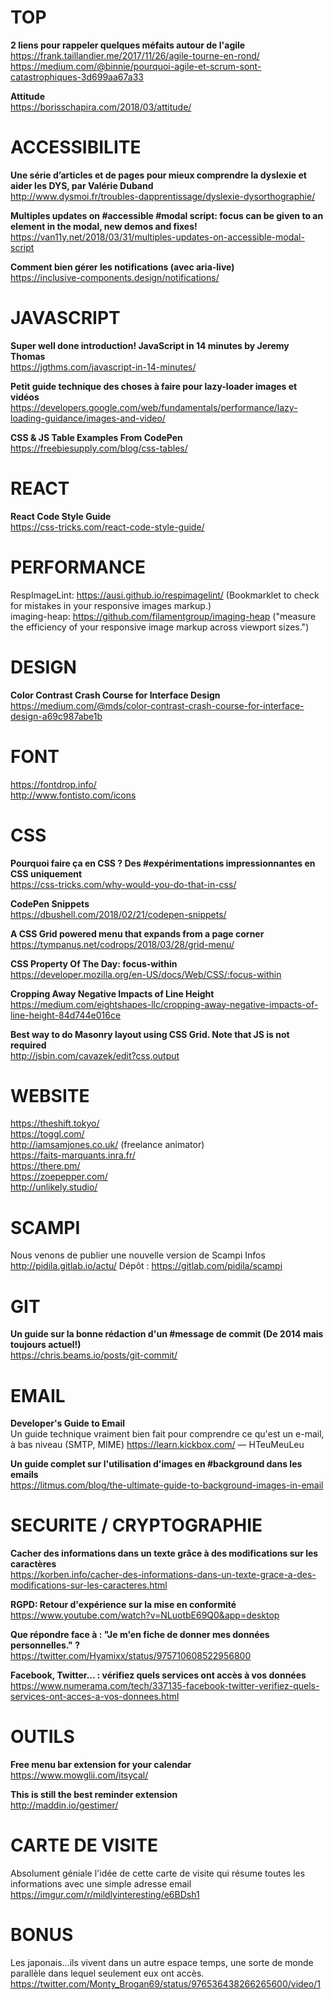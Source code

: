 # TOP

**2 liens pour rappeler quelques méfaits autour de l'agile**  
https://frank.taillandier.me/2017/11/26/agile-tourne-en-rond/  
https://medium.com/@binnie/pourquoi-agile-et-scrum-sont-catastrophiques-3d699aa67a33

**Attitude**  
https://borisschapira.com/2018/03/attitude/



# ACCESSIBILITE

**Une série d’articles et de pages pour mieux comprendre la dyslexie et aider les DYS, par Valérie Duband**  
http://www.dysmoi.fr/troubles-dapprentissage/dyslexie-dysorthographie/

**Multiples updates on #accessible #modal script: focus can be given to an element in the modal, new demos and fixes!**   https://van11y.net/2018/03/31/multiples-updates-on-accessible-modal-script

**Comment bien gérer les notifications (avec aria-live)**  
https://inclusive-components.design/notifications/



# JAVASCRIPT

**Super well done introduction! JavaScript in 14 minutes by Jeremy Thomas**  
https://jgthms.com/javascript-in-14-minutes/

**Petit guide technique des choses à faire pour lazy-loader images et vidéos**  
https://developers.google.com/web/fundamentals/performance/lazy-loading-guidance/images-and-video/

**CSS & JS Table Examples From CodePen**  
https://freebiesupply.com/blog/css-tables/



# REACT

**React Code Style Guide**  
https://css-tricks.com/react-code-style-guide/



# PERFORMANCE 

RespImageLint: https://ausi.github.io/respimagelint/ (Bookmarklet to check for mistakes in your responsive images markup.)  
imaging-heap: https://github.com/filamentgroup/imaging-heap ("measure the efficiency of your responsive image markup across viewport sizes.")



# DESIGN

**Color Contrast Crash Course for Interface Design**  
https://medium.com/@mds/color-contrast-crash-course-for-interface-design-a69c987abe1b



# FONT

https://fontdrop.info/  
http://www.fontisto.com/icons


# CSS

**Pourquoi faire ça en CSS ? Des #expérimentations impressionnantes en CSS uniquement**  
https://css-tricks.com/why-would-you-do-that-in-css/

**CodePen Snippets**  
https://dbushell.com/2018/02/21/codepen-snippets/

**A CSS Grid powered menu that expands from a page corner**  
https://tympanus.net/codrops/2018/03/28/grid-menu/

**CSS Property Of The Day: focus-within**  
https://developer.mozilla.org/en-US/docs/Web/CSS/:focus-within

**Cropping Away Negative Impacts of Line Height**  
https://medium.com/eightshapes-llc/cropping-away-negative-impacts-of-line-height-84d744e016ce

**Best way to do Masonry layout using CSS Grid. Note that JS is not required**  
http://jsbin.com/cavazek/edit?css,output

# WEBSITE 

https://theshift.tokyo/  
https://toggl.com/  
http://iamsamjones.co.uk/ (freelance animator)  
https://faits-marquants.inra.fr/  
https://there.pm/  
https://zoepepper.com/  
http://unlikely.studio/



# SCAMPI

Nous venons de publier une nouvelle version de Scampi
Infos http://pidila.gitlab.io/actu/
Dépôt : https://gitlab.com/pidila/scampi



# GIT

**Un guide sur la bonne rédaction d'un #message de commit (De 2014 mais toujours actuel!)**  
https://chris.beams.io/posts/git-commit/



# EMAIL

**Developer's Guide to Email**  
Un guide technique vraiment bien fait pour comprendre ce qu'est un e-mail, à bas niveau (SMTP, MIME) https://learn.kickbox.com/ — HTeuMeuLeu

**Un guide complet sur l'utilisation d'images en #background dans les emails**  
https://litmus.com/blog/the-ultimate-guide-to-background-images-in-email



# SECURITE / CRYPTOGRAPHIE

**Cacher des informations dans un texte grâce à des modifications sur les caractères**   
https://korben.info/cacher-des-informations-dans-un-texte-grace-a-des-modifications-sur-les-caracteres.html

**RGPD: Retour d'expérience sur la mise en conformité**  
https://www.youtube.com/watch?v=NLuotbE69Q0&app=desktop

**Que répondre face à : "Je m'en fiche de donner mes données personnelles." ?**  
https://twitter.com/Hyamixx/status/975710608522956800

**Facebook, Twitter… : vérifiez quels services ont accès à vos données**  
https://www.numerama.com/tech/337135-facebook-twitter-verifiez-quels-services-ont-acces-a-vos-donnees.html



# OUTILS

**Free menu bar extension for your calendar**  
https://www.mowglii.com/itsycal/

**This is still the best reminder extension**  
http://maddin.io/gestimer/



# CARTE DE VISITE

Absolument géniale l'idée de cette carte de visite qui résume toutes les informations avec une simple adresse email
https://imgur.com/r/mildlyinteresting/e6BDsh1


# BONUS 

Les japonais...ils vivent dans un autre espace temps, une sorte de monde parallèle dans lequel seulement eux ont accès. 
https://twitter.com/Monty_Brogan69/status/976536438266265600/video/1



